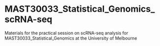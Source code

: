 # MAST30033_Statistical_Genomics_scRNA-seq
Materials for the practical session on scRNA-seq analysis for MAST30033_Statistical_Genomics at the University of Melbourne  
